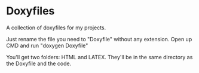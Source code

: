 # Doxyfiles
A collection of doxyfiles for my projects.

Just rename the file you need to "Doxyfile" without any extension. 
Open up CMD and run "doxygen Doxyfile"

You'll get two folders: HTML and LATEX. They'll be in the same directory as the Doxyfile and the code. 
